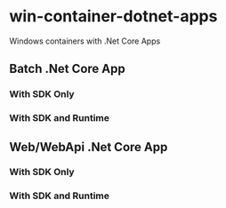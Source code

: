 # win-container-dotnet-apps

Windows containers with .Net Core Apps

## Batch .Net Core App

### With SDK Only

### With SDK and Runtime

## Web/WebApi .Net Core App

### With SDK Only

### With SDK and Runtime
